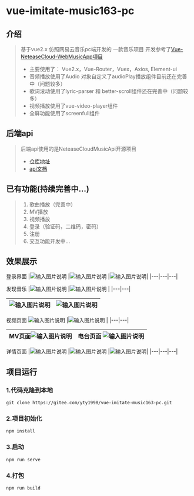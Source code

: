 # vue-imitate-music163-pc

## 介绍
> 基于vue2.x 仿照网易云音乐pc端开发的 一款音乐项目 开发参考了[Vue-NeteaseCloud-WebMusicApp項目](https://gitee.com/fudaosheng/Vue-NeteaseCloud-WebMusicApp)
> * 主要使用了： Vue2.x，Vue-Router，Vuex，Axios, Element-ui
> * 音频播放使用了Audio 对象自定义了audioPlay播放组件目前还在完善中（问题较多）
> * 歌词滚动使用了lyric-parser 和 better-scroll组件还在完善中（问题较多）
> * 视频播放使用了vue-video-player组件
> * 全屏功能使用了screenfull组件

## 后端api
> 后端api使用的是NeteaseCloudMusicApi开源项目
> * [仓库地址](https://github.com/Binaryify/NeteaseCloudMusicApi.git) 
> * [api文档](https://binaryify.github.io/NeteaseCloudMusicApi)

## 已有功能(持续完善中...)
  > 1. 歌曲播放（完善中）
  > 2. MV播放
  > 3. 视频播放
  > 4. 登录（验证码，二维码，密码）
  > 5. 注册
  > 6. 交互功能开发中...
## 效果展示
登录界面
|![输入图片说明](https://gitee.com/yty1998/img/raw/master/vue-imitate-music163-pc-img/login1.png "屏幕截图.png") |![输入图片说明](https://gitee.com/yty1998/img/raw/master/vue-imitate-music163-pc-img/login2.png "屏幕截图.png")  |![输入图片说明](https://gitee.com/yty1998/img/raw/master/vue-imitate-music163-pc-img/login3.png "屏幕截图.png")|
|---|---|---|

发现音乐
|![输入图片说明](https://gitee.com/yty1998/img/raw/master/vue-imitate-music163-pc-img/one1.png "屏幕截图.png") |![输入图片说明](https://gitee.com/yty1998/img/raw/master/vue-imitate-music163-pc-img/one2.png "屏幕截图.png")  |
|---|---|

![输入图片说明](https://gitee.com/yty1998/img/raw/master/vue-imitate-music163-pc-img/one3.png "屏幕截图.png")  |![输入图片说明](https://gitee.com/yty1998/img/raw/master/vue-imitate-music163-pc-img/one4.png "屏幕截图.png") |
|---|---|

视频页面
![输入图片说明](https://gitee.com/yty1998/img/raw/master/vue-imitate-music163-pc-img/two1.png "屏幕截图.png")  |![输入图片说明](https://gitee.com/yty1998/img/raw/master/vue-imitate-music163-pc-img/电台.png "屏幕截图.png") |
|---|---|

|MV页面![输入图片说明](https://gitee.com/yty1998/img/raw/master/vue-imitate-music163-pc-img/mv.png "屏幕截图.png")  |电台页面  ![输入图片说明](https://gitee.com/yty1998/img/raw/master/vue-imitate-music163-pc-img/one4.png "屏幕截图.png") |
|---|---|

详情页面
|![输入图片说明](https://gitee.com/yty1998/img/raw/master/vue-imitate-music163-pc-img/歌单详情.png "屏幕截图.png") |![输入图片说明](https://gitee.com/yty1998/img/raw/master/vue-imitate-music163-pc-img/歌手详情.png "屏幕截图.png")  |![输入图片说明](https://gitee.com/yty1998/img/raw/master/vue-imitate-music163-pc-img/视频详情.png "屏幕截图.png")|
|---|---|---|

## 项目运行
### 1.代码克隆到本地
```
git clone https://gitee.com/yty1998/vue-imitate-music163-pc.git
```
### 2.项目初始化
```
npm install
```

### 3.启动
```
npm run serve
```

### 4.打包
```
npm run build
```





